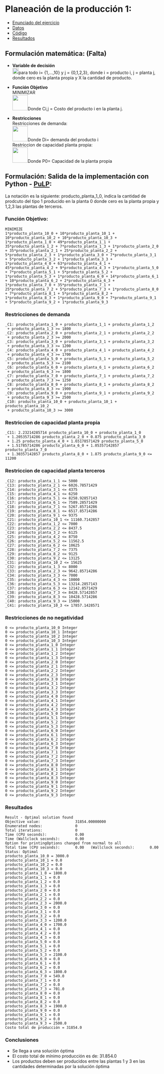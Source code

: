 # Planeación de la producción 1:
+ [Enunciado del ejercicio](https://s3.amazonaws.com/david.restrepo/optimizacion/Formulaci%C3%B3n.pdf)
+ [Datos](https://github.com/dfrestrepor/optimizacion/blob/main/input/punto1.csv)
+ [Código](https://github.com/dfrestrepor/optimizacion/blob/main/main/planeacion_produccion1.py)
+ [Resultados](https://github.com/dfrestrepor/optimizacion/blob/main/output/Resultado_punto1.csv)
## Formulación matemática: (Falta)
+ **Variable de decisión**  
<img src="https://render.githubusercontent.com/render/math?math=$X_{i,j}$" height="20">para todo i= {1,...,10} y j = {0,1,2,3}, donde i = producto i, j = planta j, donde cero es la planta propia y X la cantidad de producto.
  
+ **Función Objetivo**  
MINIMIZAR  
<img src="https://render.githubusercontent.com/render/math?math=$\sum_{i=1}^{10}\sum_{j=0}^{3}C_{i,j}*X_{i,j}$" height="50">Donde Ci,j = Costo del producto i en la planta j.

+ **Restricciones**  
Restricciones de demanda:  
<img src="https://render.githubusercontent.com/render/math?math=$\sum_{i=1}^{10}\sum_{j=0}^{3}X_{i,j}>=d_{i}$" height="50">Donde Di= demanda del producto i  
Restriccion de capacidad planta propia:  
<img src="https://render.githubusercontent.com/render/math?math=$\sum_{i=1}^{10}X_{i,0}<=P_{0}$" height="50">Donde P0= Capacidad de la planta propia 

## Formulación: Salida de la implementación con Python - [PuLP](https://pypi.org/project/PuLP/):
La notación es la siguiente: producto_planta_1_0, indica la cantidad de prodcuto del tipo 1 producido en la planta 0 donde cero es la planta propia y 1,2,3 las plantas de terceros.
### Función Objetivo:
```
MINIMIZE
1*producto_planta_10_0 + 10*producto_planta_10_1 + 10*producto_planta_10_2 + 10*producto_planta_10_3 + 1*producto_planta_1_0 + 49*producto_planta_1_1 + 35*producto_planta_1_2 + 7*producto_planta_1_3 + 1*producto_planta_2_0 + 35*producto_planta_2_1 + 25*producto_planta_2_2 + 5*producto_planta_2_3 + 1*producto_planta_3_0 + 7*producto_planta_3_1 + 5*producto_planta_3_2 + 1*producto_planta_3_3 + 1*producto_planta_4_0 + 63*producto_planta_4_1 + 45*producto_planta_4_2 + 9*producto_planta_4_3 + 1*producto_planta_5_0 + 7*producto_planta_5_1 + 5*producto_planta_5_2 + 1*producto_planta_5_3 + 1*producto_planta_6_0 + 14*producto_planta_6_1 + 10*producto_planta_6_2 + 2*producto_planta_6_3 + 1*producto_planta_7_0 + 35*producto_planta_7_1 + 25*producto_planta_7_2 + 5*producto_planta_7_3 + 1*producto_planta_8_0 + 7*producto_planta_8_1 + 5*producto_planta_8_2 + 1*producto_planta_8_3 + 1*producto_planta_9_0 + 7*producto_planta_9_1 + 5*producto_planta_9_2 + 1*producto_planta_9_3
```
### Restricciones de demanda
```
_C1: producto_planta_1_0 + producto_planta_1_1 + producto_planta_1_2
 + producto_planta_1_3 >= 1800
_C2: producto_planta_2_0 + producto_planta_2_1 + producto_planta_2_2
 + producto_planta_2_3 >= 2000
_C3: producto_planta_3_0 + producto_planta_3_1 + producto_planta_3_2
 + producto_planta_3_3 >= 1200
_C4: producto_planta_4_0 + producto_planta_4_1 + producto_planta_4_2
 + producto_planta_4_3 >= 1700
_C5: producto_planta_5_0 + producto_planta_5_1 + producto_planta_5_2
 + producto_planta_5_3 >= 2100
_C6: producto_planta_6_0 + producto_planta_6_1 + producto_planta_6_2
 + producto_planta_6_3 >= 1800
_C7: producto_planta_7_0 + producto_planta_7_1 + producto_planta_7_2
 + producto_planta_7_3 >= 1250
_C8: producto_planta_8_0 + producto_planta_8_1 + producto_planta_8_2
 + producto_planta_8_3 >= 1900
_C9: producto_planta_9_0 + producto_planta_9_1 + producto_planta_9_2
 + producto_planta_9_3 >= 2500
_C10: producto_planta_10_0 + producto_planta_10_1 + producto_planta_10_2
 + producto_planta_10_3 >= 3000
```
### Restriccion de capacidad planta propia
```
_C11: 2.23214285714 producto_planta_10_0 + producto_planta_1_0
 + 1.20535714286 producto_planta_2_0 + 0.875 producto_planta_3_0
 + 1.25 producto_planta_4_0 + 1.65178571429 producto_planta_5_0
 + 1.51785714286 producto_planta_6_0 + 1.05357142857 producto_planta_7_0
 + 1.30357142857 producto_planta_8_0 + 1.875 producto_planta_9_0 <= 11200
 ```
 ### Restriccion de capacidad planta terceros
 ```
_C12: producto_planta_1_1 <= 5000
_C13: producto_planta_2_1 <= 6026.78571429
_C14: producto_planta_3_1 <= 4375
_C15: producto_planta_4_1 <= 6250
_C16: producto_planta_5_1 <= 8258.92857143
_C17: producto_planta_6_1 <= 7589.28571429
_C18: producto_planta_7_1 <= 5267.85714286
_C19: producto_planta_8_1 <= 6517.85714286
_C20: producto_planta_9_1 <= 9375
_C21: producto_planta_10_1 <= 11160.7142857
_C22: producto_planta_1_2 <= 7000
_C23: producto_planta_2_2 <= 8437.5
_C24: producto_planta_3_2 <= 6125
_C25: producto_planta_4_2 <= 8750
_C26: producto_planta_5_2 <= 11562.5
_C27: producto_planta_6_2 <= 10625
_C28: producto_planta_7_2 <= 7375
_C29: producto_planta_8_2 <= 9125
_C30: producto_planta_9_2 <= 13125
_C31: producto_planta_10_2 <= 15625
_C32: producto_planta_1_3 <= 8000
_C33: producto_planta_2_3 <= 9642.85714286
_C34: producto_planta_3_3 <= 7000
_C35: producto_planta_4_3 <= 10000
_C36: producto_planta_5_3 <= 13214.2857143
_C37: producto_planta_6_3 <= 12142.8571429
_C38: producto_planta_7_3 <= 8428.57142857
_C39: producto_planta_8_3 <= 10428.5714286
_C40: producto_planta_9_3 <= 15000
_C41: producto_planta_10_3 <= 17857.1428571
 ```
 ### Restricciones de no negatividad
 ```
0 <= producto_planta_10_0 Integer
0 <= producto_planta_10_1 Integer
0 <= producto_planta_10_2 Integer
0 <= producto_planta_10_3 Integer
0 <= producto_planta_1_0 Integer
0 <= producto_planta_1_1 Integer
0 <= producto_planta_1_2 Integer
0 <= producto_planta_1_3 Integer
0 <= producto_planta_2_0 Integer
0 <= producto_planta_2_1 Integer
0 <= producto_planta_2_2 Integer
0 <= producto_planta_2_3 Integer
0 <= producto_planta_3_0 Integer
0 <= producto_planta_3_1 Integer
0 <= producto_planta_3_2 Integer
0 <= producto_planta_3_3 Integer
0 <= producto_planta_4_0 Integer
0 <= producto_planta_4_1 Integer
0 <= producto_planta_4_2 Integer
0 <= producto_planta_4_3 Integer
0 <= producto_planta_5_0 Integer
0 <= producto_planta_5_1 Integer
0 <= producto_planta_5_2 Integer
0 <= producto_planta_5_3 Integer
0 <= producto_planta_6_0 Integer
0 <= producto_planta_6_1 Integer
0 <= producto_planta_6_2 Integer
0 <= producto_planta_6_3 Integer
0 <= producto_planta_7_0 Integer
0 <= producto_planta_7_1 Integer
0 <= producto_planta_7_2 Integer
0 <= producto_planta_7_3 Integer
0 <= producto_planta_8_0 Integer
0 <= producto_planta_8_1 Integer
0 <= producto_planta_8_2 Integer
0 <= producto_planta_8_3 Integer
0 <= producto_planta_9_0 Integer
0 <= producto_planta_9_1 Integer
0 <= producto_planta_9_2 Integer
0 <= producto_planta_9_3 Integer
```
### Resultados
```
Result - Optimal solution found
Objective value:                31854.00000000
Enumerated nodes:               0
Total iterations:               0
Time (CPU seconds):             0.00
Time (Wallclock seconds):       0.00
Option for printingOptions changed from normal to all
Total time (CPU seconds):       0.00   (Wallclock seconds):       0.00
Status: Optimal
producto_planta_10_0 = 3000.0
producto_planta_10_1 = 0.0
producto_planta_10_2 = 0.0
producto_planta_10_3 = 0.0
producto_planta_1_0 = 1800.0
producto_planta_1_1 = 0.0
producto_planta_1_2 = 0.0
producto_planta_1_3 = 0.0
producto_planta_2_0 = 0.0
producto_planta_2_1 = 0.0
producto_planta_2_2 = 0.0
producto_planta_2_3 = 2000.0
producto_planta_3_0 = 0.0
producto_planta_3_1 = 0.0
producto_planta_3_2 = 0.0
producto_planta_3_3 = 1200.0
producto_planta_4_0 = 1700.0
producto_planta_4_1 = 0.0
producto_planta_4_2 = 0.0
producto_planta_4_3 = 0.0
producto_planta_5_0 = 0.0
producto_planta_5_1 = 0.0
producto_planta_5_2 = 0.0
producto_planta_5_3 = 2100.0
producto_planta_6_0 = 0.0
producto_planta_6_1 = 0.0
producto_planta_6_2 = 0.0
producto_planta_6_3 = 1800.0
producto_planta_7_0 = 549.0
producto_planta_7_1 = 0.0
producto_planta_7_2 = 0.0
producto_planta_7_3 = 701.0
producto_planta_8_0 = 0.0
producto_planta_8_1 = 0.0
producto_planta_8_2 = 0.0
producto_planta_8_3 = 1900.0
producto_planta_9_0 = 0.0
producto_planta_9_1 = 0.0
producto_planta_9_2 = 0.0
producto_planta_9_3 = 2500.0
Costo total de producción = 31854.0
```
### Conclusiones
+ Se llega a una solución óptima
+ El costo total de mínimo producción es de: 31.854.0
+ Los productos deben ser producidos entre las plantas 1 y 3 en las cantidades determinadas por la solución óptima
